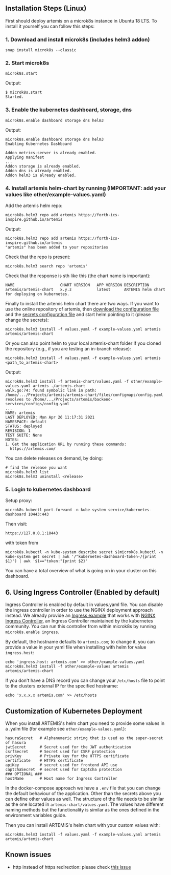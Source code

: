 ## Installation Steps (Linux)

First should deploy artemis on a microk8s instance in Ubuntu 18 LTS. To install it yourself you can follow this steps:

### 1. Download and install microk8s (includes helm3 addon)

```
snap install microk8s --classic
```

### 2. Start microk8s

```
microk8s.start
```

Output:

```
$ microk8s.start
Started.
```

### 3. Enable the kubernetes dashboard, storage, dns

```
microk8s.enable dashboard storage dns helm3
```

Output:

```
microk8s.enable dashboard storage dns helm3
Enabling Kubernetes Dashboard

Addon metrics-server is already enabled.
Applying manifest
...
Addon storage is already enabled.
Addon dns is already enabled.
Addon helm3 is already enabled.
```

### 4. Install artemis helm-chart by running (**IMPORTANT**: add your values like other/example-values.yaml)

Add the artemis helm repo:

```
microk8s.helm3 repo add artemis https://forth-ics-inspire.github.io/artemis
```

Output:

```
microk8s.helm3 repo add artemis https://forth-ics-inspire.github.io/artemis
"artemis" has been added to your repositories
```

Check that the repo is present:

```
microk8s.helm3 search repo 'artemis'
```

Check that the response is sth like this (the chart name is important):

```
NAME                 	CHART VERSION	APP VERSION	DESCRIPTION
artemis/artemis-chart	x.y.z        	latest     	ARTEMIS helm chart for deploying on kubernetes.
```

Finally to install the artemis helm chart there are two ways. If you want to use the online repository of artemis, then [download the configuration file](https://raw.githubusercontent.com/FORTH-ICS-INSPIRE/artemis/master/artemis-chart/values.yaml) and the [secrets configuration file](https://raw.githubusercontent.com/FORTH-ICS-INSPIRE/artemis/master/other/example-values.yaml) and start helm pointing to it (please change the secrets):

```
microk8s.helm3 install -f values.yaml -f example-values.yaml artemis artemis/artemis-chart
```

Or you can also point helm to your local artemis-chart folder if you cloned the repository (e.g., if you are testing an in-branch release):

```
microk8s.helm3 install -f values.yaml -f example-values.yaml artemis <path_to_artemis-chart>
```

Output:

```
microk8s.helm3 install -f artemis-chart/values.yaml -f other/example-values.yaml artemis ./artemis-chart
walk.go:74: found symbolic link in path: /home/.../Projects/artemis/artemis-chart/files/configmaps/config.yaml resolves to /home/.../Projects/artemis/backend-services/configs/config.yaml
...
NAME: artemis
LAST DEPLOYED: Mon Apr 26 11:17:31 2021
NAMESPACE: default
STATUS: deployed
REVISION: 1
TEST SUITE: None
NOTES:
1. Get the application URL by running these commands:
  https://artemis.com/
```

You can delete releases on demand, by doing:

```
# find the release you want
microk8s.helm3 list
microk8s.helm3 uninstall <release>
```

### 5. Login to kubernetes dashboard

Setup proxy:

```
microk8s kubectl port-forward -n kube-system service/kubernetes-dashboard 10443:443
```

Then visit:

```
https://127.0.0.1:10443
```

with token from

```
microk8s.kubectl -n kube-system describe secret $(microk8s.kubectl -n kube-system get secret | awk '/^kubernetes-dashboard-token-/{print $1}') | awk '$1=="token:"{print $2}'
```

You can have a total overview of what is going on in your cluster on this dashboard.

## 6. Using Ingress Controller (Enabled by default)

Ingress Controller is enabled by default in values.yaml file. You can disable the ingress controller in order to use the NGINX deployment approach instead. We already provide an [Ingress example](https://github.com/FORTH-ICS-INSPIRE/artemis/blob/master/artemis-chart/templates/ingresses.yaml) that works with [NGINX Ingress Controller](https://github.com/kubernetes/ingress-nginx), an Ingress Controller maintained by the kubernetes community. You can run this controller from within microk8s by running `microk8s.enable ingress`.

By default, the hostname defaults to `artemis.com`; to change it, you can provide a value in your yaml file when installing with helm for value `ingress.host`:

```
echo 'ingress.host: artemis.com' >> other/example-values.yaml
microk8s.helm3 install -f other/example-values artemis artemis/artemis-chart
```

If you don't have a DNS record you can change your `/etc/hosts` file to point to the clusters external IP for the specified hostname:

```
echo 'x.x.x.x artemis.com' >> /etc/hosts
```

## Customization of Kubernetes Deployment

When you install ARTEMIS's helm chart you need to provide some values in a .yalm file (for example see `other/example-values.yaml`):

```
hasuraSecret   # Alphanumeric string that is used as the super-secret of hasura
jwtSecret      # Secret used for the JWT authentication
csrfSecret     # Secret used for CSRF protection
privKey        # Private key for the HTTPS certificate
certificate    # HTTPS certificate
apiKey         # secret used for frontend API use
captchaSecret  # secret used for Captcha protection
### OPTIONAL ###
hostName       # Host name for Ingress Controller
```

In the docker-compose approach we have a `.env` file that you can change the default behaviour of the application. Other than the secrets above you can define other values as well. The structure of the file needs to be similar as the one located in `artemis-chart/values.yaml`. The values have different naming methods but the functionality is similar as the ones defined in the environment variables guide.

Then you can install ARTEMIS's helm chart with your custom values with:

```
microk8s.helm3 install -f values.yaml -f example-values.yaml artemis artemis/artemis-chart
```

## Known issues

- http instead of https redirection: please check [this issue](https://github.com/FORTH-ICS-INSPIRE/artemis/issues/200)
